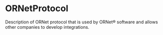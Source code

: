 # ORNetProtocol
Description of ORNet protocol that is used by ORNet® software and allows other companies to develop integrations.
